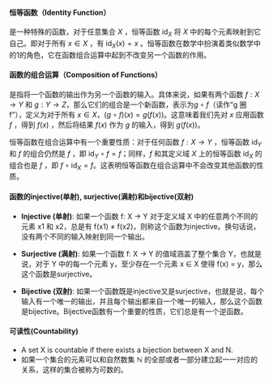 #### 恒等函数（Identity Function）
是一种特殊的函数，对于任意集合 $X$ ，恒等函数  $\text{id}_X$  将 $X$  中的每个元素映射到它自己。即对于所有 $x \in X$ ，有 $\text{id}_X(x) = x$ 。恒等函数在数学中扮演着类似数学中的1的角色，它在函数组合运算中起到不改变另一个函数的作用。

#### 函数的组合运算（Composition of Functions）
是指将一个函数的输出作为另一个函数的输入。具体来说，如果有两个函数 $f: X \rightarrow Y$ 和 $g: Y \rightarrow Z$，那么它们的组合是一个新函数，表示为$g \circ f$（读作“g 圈 f”），定义为对于所有 $x \in X$，$(g \circ f)(x) = g(f(x))$。这意味着我们先对 $x$  应用函数 $f$ ，得到 $f(x)$ ，然后将结果 $f(x)$ 作为 $g$ 的输入，得到 $g(f(x))$。

恒等函数在组合运算中有一个重要性质：对于任何函数 $f: X \rightarrow Y$ ，恒等函数 $\text{id}_Y$ 和 $f$  的组合仍然是 $f$ ，即 $\text{id}_Y \circ f = f$；同样，$f$  和其定义域 $X$ 上的恒等函数 $\text{id}_X$ 的组合也是 $f$ ，即 $f \circ \text{id}_X = f$。这表明恒等函数在组合运算中不会改变其他函数的性质。

#### 函数的injective(单射), surjective(满射)和bijective(双射)

- **Injective (单射)**: 如果一个函数 f: X → Y 对于定义域 X 中的任意两个不同的元素 x1 和 x2，总是有 f(x1) ≠ f(x2)，则称这个函数为injective。换句话说，没有两个不同的输入映射到同一个输出。

- **Surjective (满射)**: 如果一个函数 f: X → Y 的值域涵盖了整个集合 Y，也就是说，对于 Y 中的每一个元素 y，至少存在一个元素 x ∈ X 使得 f(x) = y，那么这个函数是surjective。

- **Bijective (双射)**: 如果一个函数既是injective又是surjective，也就是说，每个输入有一个唯一的输出，并且每个输出都来自一个唯一的输入，那么这个函数是bijective。Bijective函数有一个重要的性质，它们总是有一个逆函数。

#### 可读性(Countability)
- A set X is countable if there exists a bijection between X and N.
- 如果一个集合的元素可以和自然数集 $\mathbb{N}$ 的全部或者一部分建立起一一对应的关系，这样的集合被称为可数的。
